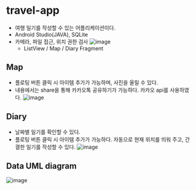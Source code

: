 # travel-app
- 여행 일기를 작성할 수 있는 어플리케이션이다.
- Android Studio(JAVA), SQLite
- 카메라, 파일 접근, 위치 권한 검사
  ![image](https://user-images.githubusercontent.com/30331087/85938604-d2496d00-b949-11ea-9c49-003a3443d169.png)
  - ListView / Map / Diary Fragment

## Map
- 플로팅 버튼 클릭 시 아이템 추가가 가능하며, 사진을 올릴 수 있다.
- 내용에서는 share을 통해 카카오톡 공유하기가 가능하다. 카카오 api를 사용하였다.
  ![image](https://user-images.githubusercontent.com/30331087/85938798-48020880-b94b-11ea-9a7b-57daeedb456a.png)



## Diary
- 날짜별 일기를 확인할 수 있다.
- 플로팅 버튼 클릭 시 아이템 추가가 가능하다. 자동으로 현재 위치를 띄워 주고, 간결한 일기를 작성할 수 있다.
  ![image](https://user-images.githubusercontent.com/30331087/85938767-12f5b600-b94b-11ea-87db-dc6717f8da37.png)



## Data UML diagram
![image](https://user-images.githubusercontent.com/30331087/85938679-5996e080-b94a-11ea-9d1e-cab8aade68d9.png)

